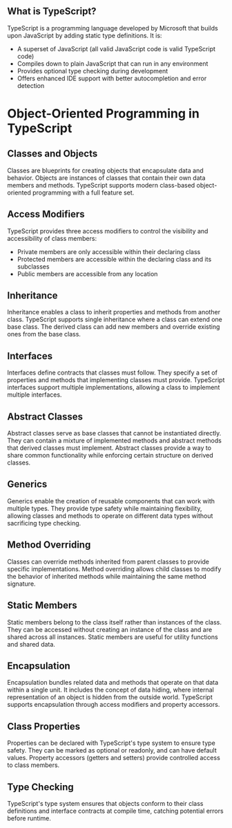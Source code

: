 ## What is TypeScript?
TypeScript is a programming language developed by Microsoft that builds upon JavaScript by adding static type definitions. It is:
- A superset of JavaScript (all valid JavaScript code is valid TypeScript code)
- Compiles down to plain JavaScript that can run in any environment
- Provides optional type checking during development
- Offers enhanced IDE support with better autocompletion and error detection

# Object-Oriented Programming in TypeScript

## Classes and Objects
Classes are blueprints for creating objects that encapsulate data and behavior. Objects are instances of classes that contain their own data members and methods. TypeScript supports modern class-based object-oriented programming with a full feature set.

## Access Modifiers
TypeScript provides three access modifiers to control the visibility and accessibility of class members:
- Private members are only accessible within their declaring class
- Protected members are accessible within the declaring class and its subclasses
- Public members are accessible from any location

## Inheritance
Inheritance enables a class to inherit properties and methods from another class. TypeScript supports single inheritance where a class can extend one base class. The derived class can add new members and override existing ones from the base class.

## Interfaces
Interfaces define contracts that classes must follow. They specify a set of properties and methods that implementing classes must provide. TypeScript interfaces support multiple implementations, allowing a class to implement multiple interfaces.

## Abstract Classes
Abstract classes serve as base classes that cannot be instantiated directly. They can contain a mixture of implemented methods and abstract methods that derived classes must implement. Abstract classes provide a way to share common functionality while enforcing certain structure on derived classes.

## Generics
Generics enable the creation of reusable components that can work with multiple types. They provide type safety while maintaining flexibility, allowing classes and methods to operate on different data types without sacrificing type checking.

## Method Overriding
Classes can override methods inherited from parent classes to provide specific implementations. Method overriding allows child classes to modify the behavior of inherited methods while maintaining the same method signature.

## Static Members
Static members belong to the class itself rather than instances of the class. They can be accessed without creating an instance of the class and are shared across all instances. Static members are useful for utility functions and shared data.

## Encapsulation
Encapsulation bundles related data and methods that operate on that data within a single unit. It includes the concept of data hiding, where internal representation of an object is hidden from the outside world. TypeScript supports encapsulation through access modifiers and property accessors.

## Class Properties
Properties can be declared with TypeScript's type system to ensure type safety. They can be marked as optional or readonly, and can have default values. Property accessors (getters and setters) provide controlled access to class members.

## Type Checking
TypeScript's type system ensures that objects conform to their class definitions and interface contracts at compile time, catching potential errors before runtime.
